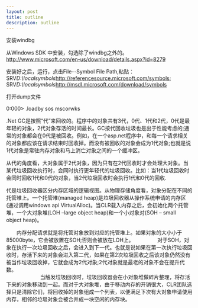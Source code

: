 ```yaml
---
layout: post
title: outline
description: outline
---
```

安装windbg

从Windows SDK 中安装，勾选除了windbg之外的。
http://www.microsoft.com/en-us/download/details.aspx?id=8279

安装好之后，运行，点击File--Symbol File Path,粘贴：
SRV*D:\localsymbols*http://referencesource.microsoft.com/symbols; SRV*D:\localsymbols*http://msdl.microsoft.com/download/symbols

打开dump文件

0:000> .loadby sos mscorwks

.Net GC是按照“代”来回收的。程序中的对象共有3代，0代、1代和2代，0代是最年轻的对象，2代对象存活的时间最长。GC按代回收垃圾也是出于性能考虑的;通常的对象都会在0代是被回收。例如，在一个asp.net程序中，和每一个请求相关的对象都应该在请求结束时回收掉。而没有被回收的对象会成为1代对象;也就是说1代对象是常驻内存对象和马上消亡对象之间的一个缓冲区。

从代的角度看，大对象属于2代对象，因为只有在2代回收时才会处理大对象。当某代垃圾回收执行时，会同时执行更年轻代的垃圾回收。比如：当1代垃圾回收时会同时回收1代和0代的对象，当2代垃圾回收时会执行1代和0代的回收.

代是垃圾回收器区分内存区域的逻辑视图。从物理存储角度看，对象分配在不同的托管堆上。一个托管堆(managed heap)是垃圾回收器从操作系统申请的内存区(通过调用windows api VirtualAlloc)。当CLR载入内存之后，会初始化两个托管堆，一个大对象堆(LOH –large object heap)和一个小对象对(SOH – small object heap)。

　　内存分配请求就是将托管对象放到对应的托管堆上。如果对象的大小小于85000byte，它会被放置在SOH;否则会被放在LOH上。
　　
　　对于SOH，对象在执行一次垃圾回收之后，会进入到下一代。也就是说如果在第一次执行垃圾回收时，存活下来的对象会进入第二代，如果在第2次垃圾回收之后该对象仍然没有被当作垃圾回收掉，它就会成为2代对象;2代对象就是最老的对象不会在提升代数。  
　　
　　
　　当触发垃圾回收时，垃圾回收器会在小对象堆做碎片整理，将存活下来的对象移动到一起。而对于大对象堆，由于移动内存的开销很大，CLR团队选择只是清除它们，将回收掉的对象组成一个列表，以便满足下次有大对象申请使用内存，相邻的垃圾对象会被合并成一块空闲的内存块。